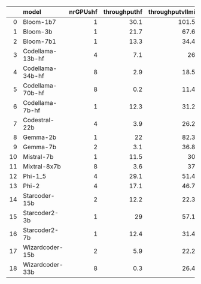 |    | model            |   nrGPUshf |   throughputhf |   throughputvllmi | throughputXi   |   nrGPUsvllm |   throughputvllm | throughputX   |
|---:|:-----------------|-----------:|---------------:|------------------:|:---------------|-------------:|-----------------:|:--------------|
|  0 | Bloom-1b7        |          1 |           30.1 |             101.5 | 3.4X           |            1 |            101.5 | 3.4X          |
|  1 | Bloom-3b         |          1 |           21.7 |              67.6 | 3.1X           |            1 |             67.6 | 3.1X          |
|  2 | Bloom-7b1        |          1 |           13.3 |              34.4 | 2.6X           |            4 |             46.8 | 3.5X          |
|  3 | Codellama-13b-hf |          4 |            7.1 |              26   | 3.7X           |            4 |             26   | 3.7X          |
|  4 | Codellama-34b-hf |          8 |            2.9 |              18.5 | 6.4X           |            8 |             18.5 | 6.4X          |
|  5 | Codellama-70b-hf |          8 |            0.2 |              11.4 | 57.0X          |            8 |             11.4 | 57.0X         |
|  6 | Codellama-7b-hf  |          1 |           12.3 |              31.2 | 2.5X           |            2 |             31.7 | 2.6X          |
|  7 | Codestral-22b    |          4 |            3.9 |              26.2 | 6.7X           |            8 |             29.4 | 7.5X          |
|  8 | Gemma-2b         |          1 |           22   |              82.3 | 3.7X           |            1 |             82.3 | 3.7X          |
|  9 | Gemma-7b         |          2 |            3.1 |              36.8 | 11.9X          |            4 |             48.4 | 15.6X         |
| 10 | Mistral-7b       |          1 |           11.5 |              30   | 2.6X           |            4 |             42.9 | 3.7X          |
| 11 | Mixtral-8x7b     |          8 |            3.6 |              37   | 10.3X          |            8 |             37   | 10.3X         |
| 12 | Phi-1_5          |          4 |           29.1 |              51.4 | 1.8X           |            1 |            120.7 | 4.1X          |
| 13 | Phi-2            |          4 |           17.1 |              46.7 | 2.7X           |            1 |            110.9 | 6.5X          |
| 14 | Starcoder-15b    |          2 |           12.2 |              22.3 | 1.8X           |            1 |             70.3 | 5.8X          |
| 15 | Starcoder2-3b    |          1 |           29   |              57.1 | 2.0X           |            8 |             36.5 | 1.3X          |
| 16 | Starcoder2-7b    |          1 |           12.4 |              31.4 | 2.5X           |            1 |             57.1 | 4.6X          |
| 17 | Wizardcoder-15b  |          2 |            5.9 |              22.2 | 3.8X           |            4 |             42.2 | 7.2X          |
| 18 | Wizardcoder-33b  |          8 |            0.3 |              26.4 | 88.0X          |            8 |             36.8 | 122.7X        |